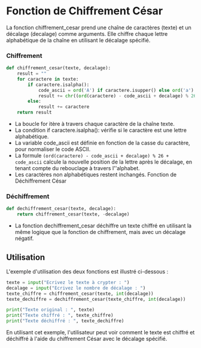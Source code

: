 # Fonction de Chiffrement César

La fonction chiffrement_cesar prend une chaîne de caractères (texte) et un décalage (decalage) comme arguments. Elle chiffre chaque lettre alphabétique de la chaîne en utilisant le décalage spécifié.

### Chiffrement

```python
def chiffrement_cesar(texte, decalage):
    result = ""
    for caractere in texte:
        if caractere.isalpha():
            code_ascii = ord('A') if caractere.isupper() else ord('a')
            result += chr((ord(caractere) - code_ascii + decalage) % 26 + code_ascii)
        else:
            result += caractere
    return result
```

- La boucle for itère à travers chaque caractère de la chaîne texte.
- La condition if caractere.isalpha(): vérifie si le caractère est une lettre alphabétique.
- La variable code_ascii est définie en fonction de la casse du caractère, pour normaliser le code ASCII.
- La formule `(ord(caractere) - code_ascii + decalage) % 26 + code_ascii` calcule la nouvelle position de la lettre après le décalage, en tenant compte du rebouclage à travers l''alphabet.
- Les caractères non alphabétiques restent inchangés.
Fonction de Déchiffrement César

### Déchiffrement

```python
def dechiffrement_cesar(texte, decalage):
    return chiffrement_cesar(texte, -decalage)
```

- La fonction dechiffrement_cesar déchiffre un texte chiffré en utilisant la même logique que la fonction de chiffrement, mais avec un décalage négatif.


## Utilisation

L'exemple d'utilisation des deux fonctions est illustré ci-dessous :

```python
texte = input("Ecrivez le texte à crypter : ")
decalage = input("Ecrivez le nombre de décalage : ")
texte_chiffre = chiffrement_cesar(texte, int(decalage))
texte_dechiffre = dechiffrement_cesar(texte_chiffre, int(decalage))

print("Texte original : ", texte)
print("Texte chiffré : ", texte_chiffre)
print("Texte déchiffré : ", texte_dechiffre)
```

En utilisant cet exemple, l'utilisateur peut voir comment le texte est chiffré et déchiffré à l'aide du chiffrement César avec le décalage spécifié.
